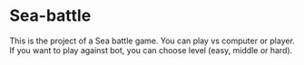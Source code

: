 # Sea-battle
This is the project of a Sea battle game. You can play vs computer or player. If you want to play against bot, you can choose level (easy, middle or hard).
